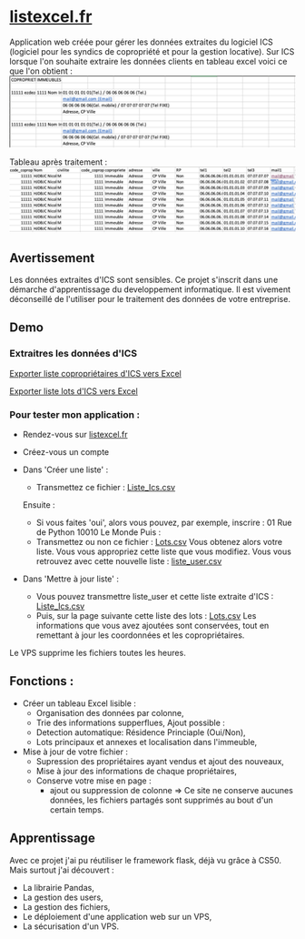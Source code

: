 
# [listexcel.fr](https://listexcel.fr/)
Application web créée pour gérer les données extraites du logiciel ICS (logiciel pour les syndics de copropriété et pour la gestion locative). Sur ICS lorsque l'on souhaite extraire les données clients en tableau excel voici ce que l'on obtient :
![Tableau avant](static/Avant.png)

Tableau après traitement :
![Tableau après](static/Apres.png)
## Avertissement
Les données extraites d'ICS sont sensibles. Ce projet s'inscrit dans une démarche d'apprentissage du developpement informatique. Il est vivement déconseillé de l'utiliser pour le traitement des données de votre entreprise.

## Demo
### Extraitres les données d'ICS 
[Exporter liste copropriétaires d'ICS vers Excel](https://youtu.be/-_pPqSnMloM?si=u34BExqOe_bRhbBZ)

[Exporter liste lots d'ICS vers Excel](https://youtu.be/GLNXAol1ad0)

### Pour tester mon application : 
- Rendez-vous sur [listexcel.fr](https://listexcel.fr/)
- Créez-vous un compte 
- Dans 'Créer une liste' : 
    - Transmettez ce fichier : [Liste_Ics.csv](/DEMO/Liste_Ics.csv)

    Ensuite : 
    - Si vous faites 'oui', alors vous pouvez, par exemple, inscrire : 01 Rue de Python 10010 Le Monde
    Puis : 
    - Transmettez ou non ce fichier : [Lots.csv](/DEMO/Lots.csv)
Vous obtenez alors votre liste. Vous vous appropriez cette liste que vous modifiez. Vous vous retrouvez avec cette nouvelle liste : [liste_user.csv](/DEMO/liste_user.csv)
- Dans 'Mettre à jour liste' : 
    - Vous pouvez transmettre liste_user et cette liste extraite d'ICS : [Liste_Ics.csv](/DEMO/Liste_Ics.csv)
    - Puis, sur la page suivante cette liste des lots : [Lots.csv](/DEMO/Lots.csv)
Les informations que vous avez ajoutées sont conservées, tout en remettant à jour les coordonnées et les copropriétaires. 

Le VPS supprime les fichiers toutes les heures. 

    


## Fonctions :
- Créer un tableau Excel lisible : 
    - Organisation des données par colonne, 
    - Trie des informations supperflues,
    Ajout possible : 
    - Detection automatique: Résidence Princiaple (Oui/Non),
    - Lots principaux et annexes et localisation dans l'immeuble,
- Mise à jour de votre fichier :
    - Supression des propriétaires ayant vendus et ajout des nouveaux, 
    - Mise à jour des informations de chaque propriétaires,
    - Conserve votre mise en page : 
        - ajout ou suppression de colonne
=> Ce site ne conserve aucunes données, les fichiers partagés sont supprimés au bout d'un certain temps. 


## Apprentissage
Avec ce projet j'ai pu réutiliser le framework flask, déjà vu grâce à CS50. Mais surtout j'ai découvert :
- La librairie Pandas, 
- La gestion des users,
- La gestion des fichiers, 
- Le déploiement d'une application web sur un VPS, 
- La sécurisation d'un VPS. 

